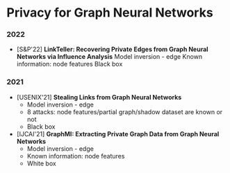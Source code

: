 # Privacy for Graph Neural Networks

### 2022

- \[S&P'22\] **LinkTeller: Recovering Private Edges from Graph Neural Networks via Influence Analysis**
    Model inversion - edge
    Known information: node features
    Black box

### 2021

- \[USENIX'21\] **Stealing Links from Graph Neural Networks**
    - Model inversion - edge
    - 8 attacks: node features/partial graph/shadow dataset are known or not
    - Black box
- \[IJCAI'21\] **GraphMI: Extracting Private Graph Data from Graph Neural Networks**
    - Model inversion - edge
    - Known information: node features
    - White box
